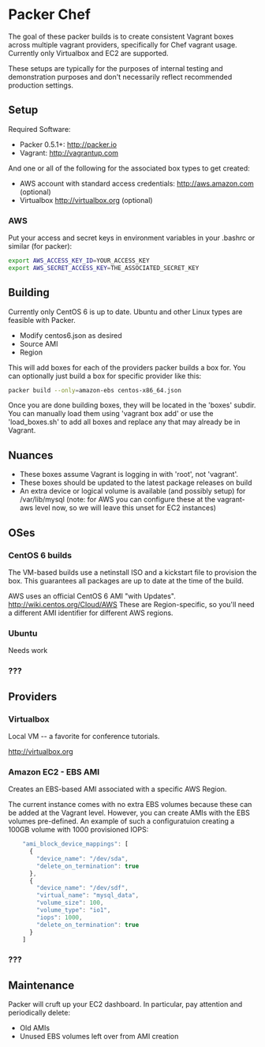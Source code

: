 # Packer Chef

The goal of these packer builds is to create consistent Vagrant boxes across multiple vagrant providers, specifically for Chef vagrant usage.  Currently only Virtualbox and EC2 are supported.

These setups are typically for the purposes of internal testing and demonstration purposes and don't necessarily reflect recommended production settings.  

## Setup

Required Software:

* Packer 0.5.1+: http://packer.io
* Vagrant: http://vagrantup.com


And one or all of the following for the associated box types to get created:

* AWS account with standard access credentials: http://aws.amazon.com (optional)
* Virtualbox http://virtualbox.org (optional)

### AWS

Put your access and secret keys in environment variables in your .bashrc or similar (for packer):

```bash
export AWS_ACCESS_KEY_ID=YOUR_ACCESS_KEY
export AWS_SECRET_ACCESS_KEY=THE_ASSOCIATED_SECRET_KEY
```


## Building

Currently only CentOS 6 is up to date.  Ubuntu and other Linux types are feasible with Packer.

* Modify centos6.json as desired
 * Source AMI
 * Region


This will add boxes for each of the providers packer builds a box for.  You can optionally just build a box for specific provider like this:

```bash
packer build --only=amazon-ebs centos-x86_64.json
```

Once you are done building boxes, they will be located in the 'boxes' subdir.  You can manually load them using 'vagrant box add' or use the 'load_boxes.sh' to add all boxes and replace any that may already be in Vagrant.


## Nuances

* These boxes assume Vagrant is logging in with 'root', not 'vagrant'.
* These boxes should be updated to the latest package releases on build
* An extra device or logical volume is available (and possibly setup) for /var/lib/mysql  (note: for AWS you can configure these at the vagrant-aws level now, so we will leave this unset for EC2 instances)

## OSes

### CentOS 6 builds

The VM-based builds use a netinstall ISO and a kickstart file to provision the box.   This guarantees all packages are up to date at the time of the build.

AWS uses an official CentOS 6 AMI "with Updates".  http://wiki.centos.org/Cloud/AWS  These are Region-specific, so you'll need a different AMI identifier for different AWS regions.



### Ubuntu 

Needs work

### ???

## Providers

### Virtualbox

Local VM -- a favorite for conference tutorials.  

http://virtualbox.org

### Amazon EC2 - EBS AMI

Creates an EBS-based AMI associated with a specific AWS Region.  

The current instance comes with no extra EBS volumes because these can be added at the Vagrant level.  However, you can create AMIs with the EBS volumes pre-defined.  An example of such a configuratuion creating a 100GB volume with 1000 provisioned IOPS:

```javascript
    "ami_block_device_mappings": [
      {
        "device_name": "/dev/sda",
        "delete_on_termination": true
      },
      {
        "device_name": "/dev/sdf",
        "virtual_name": "mysql_data",
        "volume_size": 100,
        "volume_type": "io1",
        "iops": 1000,
        "delete_on_termination": true
      }
    ]
```

### ???

## Maintenance

Packer will cruft up your EC2 dashboard.  In particular, pay attention and periodically delete:

* Old AMIs
* Unused EBS volumes left over from AMI creation
